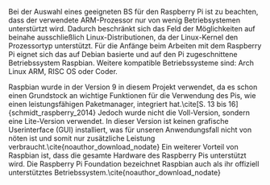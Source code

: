 Bei der Auswahl eines geeigneten BS für den Raspberry Pi ist zu beachten, dass der verwendete ARM-Prozessor nur von wenig Betriebsystemen unterstürtzt wird.
Dadurch beschränkt sich das Feld der Möglichkeiten auf beinahe ausschließlich Linux-Distributionen, da der Linux-Kernel den Prozessortyp unterstützt. 
Für die Anfänge beim Arbeiten mit dem Raspberry Pi eignet sich das auf Debian basierte und auf den Pi zugeschnittene Betriebssystem Raspbian. 
Weitere kompatible Betriebssysteme sind: Arch Linux ARM, RISC OS oder Coder.

Raspbian wurde in der Version 9 in diesem Projekt verwendet, da es schon einen Grundstock an wichtige Funktionen für die Verwendung des Pis, wie einen leistungsfähigen Paketmanager, integriert hat.\cite[S. 13 bis 16]{schmidt_raspberry_2014} 
Jedoch wurde nicht die Voll-Version, sondern eine Lite-Version verwendet. In dieser Version ist keinen grafische Userinterface (GUI) installiert, was für unseren Anwendungsfall nicht von nöten ist und somit nur zusätzliche Leistung verbraucht.\cite{noauthor_download_nodate} 
Ein weiterer Vorteil von Raspbian ist, dass die gesamte Hardware des Raspberry Pis unterstützt wird. 
Die Raspberry Pi Foundation  bezeichnet Raspbian auch als ihr offiziell unterstütztes Betriebssystem.\cite{noauthor_download_nodate}